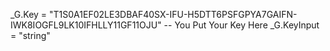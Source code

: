 _G.Key = "T1S0A1EF02LE3DBAF40SX-IFU-H5DTT6PSFGPYA7GAIFN-IWK8IOGFL9LK10IFHLLY11GF11OJU" -- You Put Your Key Here
_G.KeyInput = "string"
